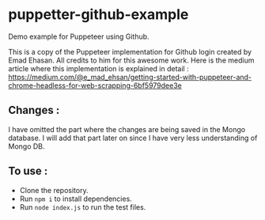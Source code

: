 # puppetter-github-example
Demo example for Puppeteer using Github.

This is a copy of the Puppeteer implementation for Github login created by Emad Ehasan. All credits to him for this awesome work. 
Here is the medium article where this implementation is explained in detail : https://medium.com/@e_mad_ehsan/getting-started-with-puppeteer-and-chrome-headless-for-web-scrapping-6bf5979dee3e

## Changes : 

I have omitted the part where the changes are being saved in the Mongo database. I will add that part later on since I have very less understanding of Mongo DB.

## To use : 

* Clone the repository.
* Run `npm i` to install dependencies.
* Run `node index.js` to run the test files.
